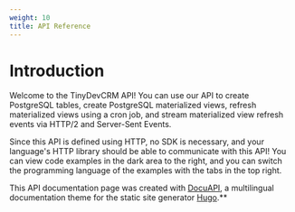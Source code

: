 ```yaml
---
weight: 10
title: API Reference
---
```


# Introduction

Welcome to the TinyDevCRM API! You can use our API to create PostgreSQL tables,
create PostgreSQL materialized views, refresh materialized views using a cron
job, and stream materialized view refresh events via HTTP/2 and Server-Sent
Events.

Since this API is defined using HTTP, no SDK is necessary, and your language's
HTTP library should be able to communicate with this API! You can view code
examples in the dark area to the right, and you can switch the programming
language of the examples with the tabs in the top right.

This API documentation page was created with
[DocuAPI](https://github.com/bep/docuapi/), a multilingual documentation theme
for the static site generator [Hugo](http://gohugo.io/).**
